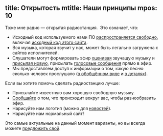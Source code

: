 title: Открытость
mtitle: Наши принципы
mpos: 10
---
Тоже мне радио — открытая радиостанция.  Это означает, что:

- Исходный код используемого нами ПО [распространяется свободно][soft], включая
  [исходный код этого сайта][site].
- Вся музыка, которая звучит у нас, может быть легально загружена с сайтов
  исполнителей.
- Слушатели могут формировать эфир [оценивая][jabber] звучащую музыку и
  [присылая новую][feedback], присылать [голосовые сообщения][voicemail] прямо в
  эфир.
- Мы предоставляем доступ к информации о том, какую песню сколько человек
  прослушало ([в обобщённом виде][sstat] и [в деталях][lstat]).

Если вы хотите помочь сделать радиостанцию лучше:

- Присылайте известную вам хорошую свободную музыку.
- [Сообщайте][voicemail] о том, что происходит вокруг вас, чтобы
  разнообразить эфир.
- Нарисуйте нам логотип (можно для [новостей](/news.html)).
- Нарисуйте нам нормальный сайт!

Это самые актуальные на данный момент варианты, но вы всегда можете [предложить
свой][feedback].

[feedback]: /feedback.html
[jabber]: /jabber.html
[lstat]: http://files.tmradio.net/listeners/listeners.csv
[site]: https://github.com/umonkey/tmradio
[soft]: http://ardj.googlecode.com/
[sstat]: http://files.tmradio.net/listeners/totals.csv
[voicemail]: /voicemail.html
